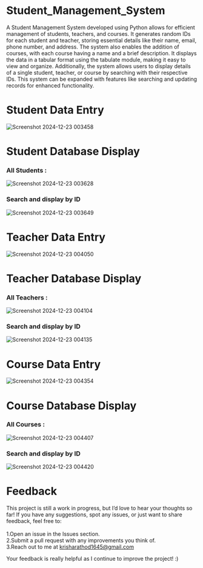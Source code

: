 # Student_Management_System
A Student Management System developed using Python allows for efficient management of students, teachers, and courses. It generates random IDs for each student and teacher, storing essential details like their name, email, phone number, and address. The system also enables the addition of courses, with each course having a name and a brief description. It displays the data in a tabular format using the tabulate module, making it easy to view and organize. Additionally, the system allows users to display details of a single student, teacher, or course by searching with their respective IDs. This system can be expanded with features like searching and updating records for enhanced functionality.

# Student Data Entry
![Screenshot 2024-12-23 003458](https://github.com/user-attachments/assets/841f813d-6efc-4098-919b-3dd572d64875)

# Student Database Display
<h3>All Students : </h3>

![Screenshot 2024-12-23 003628](https://github.com/user-attachments/assets/18fac8b4-04d3-47d2-a630-87530f302114)

<h3>Search and display by ID</h3>

![Screenshot 2024-12-23 003649](https://github.com/user-attachments/assets/eb704f58-9236-4c01-9486-f5664384802a)

# Teacher Data Entry
![Screenshot 2024-12-23 004050](https://github.com/user-attachments/assets/689a5376-de51-4fb3-ac5c-11ce29b00685)

# Teacher Database Display
<h3>All Teachers : </h3>

![Screenshot 2024-12-23 004104](https://github.com/user-attachments/assets/5c16a640-88af-4c6d-a51a-63d63a2ea6ee)

<h3>Search and display by ID</h3>

![Screenshot 2024-12-23 004135](https://github.com/user-attachments/assets/fdd3b339-3a4e-4361-9e90-64ff5db461bf)

# Course Data Entry
![Screenshot 2024-12-23 004354](https://github.com/user-attachments/assets/d97b9a61-901e-487a-b831-03bfeb1d140e)

# Course Database Display
<h3>All Courses : </h3>

![Screenshot 2024-12-23 004407](https://github.com/user-attachments/assets/5f1bf782-e9a8-4fd2-8dbb-4dd65b4e0bc5)

<h3>Search and display by ID</h3>

![Screenshot 2024-12-23 004420](https://github.com/user-attachments/assets/542a5a7d-a791-4543-a764-7c84f550e446)

# Feedback
This project is still a work in progress, but I’d love to hear your thoughts so far! If you have any suggestions, spot any issues, or just want to share feedback, feel free to:
<br> <br>
1.Open an issue in the Issues section.<br>
2.Submit a pull request with any improvements you think of.<br>
3.Reach out to me at krisharathod1645@gmail.com <br>

Your feedback is really helpful as I continue to improve the project!  :)


